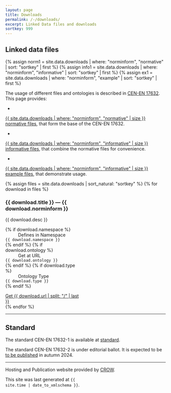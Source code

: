 ```yaml
---
layout: page
title: Downloads
permalink: /-/downloads/
excerpt: Linked Data files and downloads
sortkey: 999
---
```


## Linked data files

{% assign norm1 = site.data.downloads | where: "norminform", "normative" | sort: "sortkey" | first %}
{% assign info1 = site.data.downloads | where: "norminform", "informative" | sort: "sortkey" | first %}
{% assign ex1 = site.data.downloads | where: "norminform", "example" | sort: "sortkey" | first %}

The usage of different files and ontologies is described in
<a href='#standard' class='link dim underline-hover blue'>
CEN-EN 17632</a>.
This page provides:

- <a href="{{ '#' | append: norm1.anchorid }}" class='link dim underline-hover blue b'>
{{ site.data.downloads | where: "norminform", "normative" | size }}
normative files</a>, that form the base of the CEN-EN 17632.

- <a href="{{ '#' | append: info1.anchorid }}" class='link dim underline-hover blue b'>
{{ site.data.downloads | where: "norminform", "informative" | size }}
informative files</a>, that combine the normative files for convenience.

- <a href="{{ '#' | append: ex1.anchorid }}" class='link dim underline-hover blue b'>
{{ site.data.downloads | where: "norminform", "informative" | size }}
example files</a>, that demonstrate usage.

<div class='flex-ns justify-around flex-wrap'>

<style>
.card:target {
  background: #eaf3ff;
}
@media screen and (min-width: 30em) {
  .card {
    max-width: calc( 50% - 1rem );
  }
}
</style>

{% assign files = site.data.downloads | sort_natural: "sortkey" %}
{% for download in files %}

<div
  class='flex flex-column justify-between
         br3 ph4 pv2 bg-brand-light-color mv3 mr2 dib card'
  id="{{ download.anchorid }}">
    <h3>{{ download.title }}
    <span class='gray'>— {{ download.norminform }}</span>
</h3>
<p class='f5'>
  {{ download.desc }}
  <dl class='f6'>
{% if download.namespace %}
  <dd class="b pt1 ma0">Defines in Namespace</dd>
    <dt class='pt1 pl2'><code>{{ download.namespace }}</code></dt>
{% endif %}
{% if download.ontology %}
  <dd class="b pt1 ma0">Get at URL</dd>
    <dt class='pt1 pl2'><code>{{ download.ontology }}</code></dt>
{% endif %}
{% if download.type %}
  <dd class="b pt1 ma0">Ontology Type</dd>
    <dt class='pt1 pl2'><code>{{ download.type }}</code></dt>
{% endif %}
  </dl>
</p>

<div class='center'>
  <a
    class='f6 fw6 dib ba mb3
          b--black-20 bg-brand-dark-color hover-bg-brand-middark-color white
          ph3 ph4-ns pv2 pv3-ns br2 no-underline'
    href='{{ site.baseurl }}{{ download.url }}'
    type='{{ download.mime }}'>
      <span class=''>Get</span>
      <span class=''>{{ download.url | split: "/" | last }}</span>
  </a>
</div>

</div>
{% endfor %}

</div>

---

## Standard

The standard CEN-EN 17632-1 is available at
<a href='https://standards.cencenelec.eu/dyn/www/f?p=205:110:0::::FSP_PROJECT:67839&cs=13BE091B11208910B30E53F9215AFDE96' class='link dim underline-hover blue'>
standard</a>.

The standard CEN-EN 17632-2 is under editorial ballot. It is expected to be <a href='https://standards.cencenelec.eu/dyn/www/f?p=205:110:0::::FSP_PROJECT,FSP_LANG_ID:76161,25&cs=11215E63F6DE6FE1E70AC6A77194B4E63' class='link dim underline-hover blue'>
to be published</a> in autumn 2024.



---

Hosting and Publication website provided by
<a href='https://crow.nl' class='link dim underline-hover blue'>
CROW</a>.

<div class='f7'>

This site was last generated at <code class="dim brand-dark-color">{{ site.time | date_to_xmlschema }}</code>.

</div>
